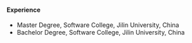 #### Experience
- Master Degree, Software College, Jilin University, China
- Bachelor Degree, Software College, Jilin University, China
